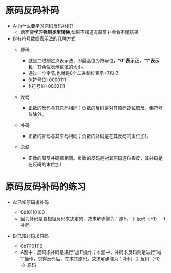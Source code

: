 #  原码反码补码 # 
* A:为什么要学习原码反码补码?
	* 后面要**学习强制类型转换**,如果不知道有原反补会看不懂结果 
* B:有符号数据表示法的几种方式
	* 原码
		* 就是二进制定点表示法，即最高位为符号位，**“0”表示正，“1”表示负**，其余位表示数值的大小。
		* 通过一个字节,也就是8个二进制位表示+7和-7
		* 0(符号位)	0000111
		* 1(符号位)	0000111
	* 反码
		* 正数的反码与其原码相同；负数的反码是对其原码逐位取反，但符号位除外。
	* 补码
		* 正数的补码与其原码相同；负数的补码是在其反码的末位加1。 
		
	* 总结
	    * 正数的原反补码都相同。负数的反码是对其原码逐位取反，其补码是在反码的末位加1
 
# 原码反码补码的练习  #
* A:已知原码求补码
	* 0b10110100 
	* 因为补码是要根据反码来决定的，故求解步骤为：原码--》反码（+1）--》补码
	
* B:已知补码求原码
	* 0b11101110 
	* A题中：反码求补码是进行“加1”操作；本题中，补码求反码则是进行“减1”操作，求得反码后，在求其原码。故求解步骤为：补码--》反码（-1）--》原码
 
